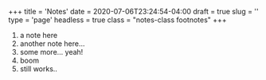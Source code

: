 +++
title = 'Notes'
date = 2020-07-06T23:24:54-04:00
draft = true
slug = ''
type = 'page'
headless = true
class = "notes-class footnotes"
+++

1. a note here
2. another note here...
3. some more... yeah!
5. boom
6. still works..
